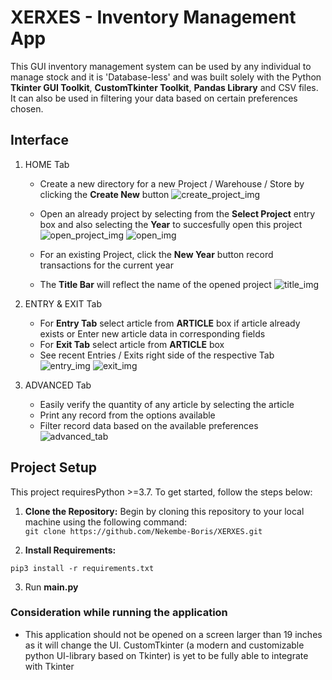 # XERXES - Inventory Management App

This GUI inventory management system can be used by any individual to manage stock and it is 'Database-less' and was built solely with the Python **Tkinter GUI Toolkit**, **CustomTkinter Toolkit**, **Pandas Library** and CSV files. It can also be used in filtering your data based on certain preferences chosen.  



## Interface

1. HOME Tab
   - Create a new directory for a new Project / Warehouse / Store by clicking the **Create New** button
     ![create_project_img](https://github.com/Nekembe-Boris/user-content/blob/main/Screenshot%202024-02-25%20150248.png)

   - Open an already project by selecting from the **Select Project** entry box and also selecting the **Year** to succesfully open this project
     ![open_project_img](https://github.com/Nekembe-Boris/user-content/blob/main/Screenshot%202024-02-25%20152247.png)
     ![open_img](https://github.com/Nekembe-Boris/user-content/blob/main/Screenshot%202024-02-25%20152314.png)

   - For an existing Project, click the **New Year** button record transactions for the current year
   - The **Title Bar** will reflect the name of the opened project
     ![title_img](https://github.com/Nekembe-Boris/user-content/blob/main/Screenshot%202024-02-25%20154225.png)

2. ENTRY & EXIT Tab
   - For **Entry Tab** select article from **ARTICLE** box if article already exists or Enter new article data in corresponding fields
   - For **Exit Tab** select article from **ARTICLE** box
   - See recent Entries / Exits right side of the respective Tab
     ![entry_img](https://github.com/Nekembe-Boris/user-content/blob/main/Screenshot%202024-02-25%20155954.png)
     ![exit_img](https://github.com/Nekembe-Boris/user-content/blob/main/Screenshot%202024-02-25%20160657.png)

3. ADVANCED Tab
   - Easily verify the quantity of any article by selecting the article
   - Print any record from the options available
   - Filter record data based on the available preferences
     ![advanced_tab](https://github.com/Nekembe-Boris/user-content/blob/main/Screenshot%202024-02-25%20170744.png)

## Project Setup

This project requiresPython >=3.7. To get started, follow the steps below:

1. **Clone the Repository:** Begin by cloning this repository to your local machine using the following command:  
   ```git clone https://github.com/Nekembe-Boris/XERXES.git```


2. **Install Requirements:**  
```
pip3 install -r requirements.txt
```

3. Run **main.py**

### Consideration while running the application
   - This application should not be opened on a screen larger than 19 inches as it will change the UI. CustomTkinter (a modern and customizable python UI-library based on Tkinter) is yet to be fully able to integrate with Tkinter
